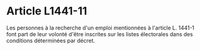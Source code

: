 # Article L1441-11

Les personnes à la recherche d'un emploi mentionnées à l'article L. 1441-1 font part de leur volonté d'être inscrites sur les listes électorales dans des conditions déterminées par décret.